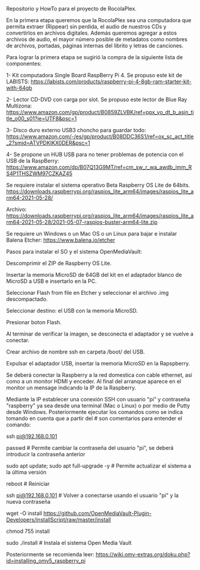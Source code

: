 Repositorio y HowTo para el proyecto de RocolaPlex.

En la primera etapa queremos que la RocolaPlex sea una computadora que permita extraer (Rippear) 
sin perdida, el audio de nuestros CDs y convertirlos en archivos digitales. Además queremos agregar
a estos archivos de audio, el mayor número posible de metadatos como nombres de archivos, portadas,
páginas internas del librito y letras de canciones.

Para lograr la primera etapa se sugirió la compra de la siguiente lista de componentes:

1- Kit computadora Single Board RaspBerry Pi 4. Se propuso este kit de LABISTS:
https://labists.com/products/raspberry-pi-4-8gb-ram-starter-kit-with-64gb

2- Lector CD-DVD con carga por slot. Se propuso este lector de Blue Ray Multizona:
https://www.amazon.com/gp/product/B0859ZLVBK/ref=ppx_yo_dt_b_asin_title_o00_s01?ie=UTF8&psc=1

3- Disco duro externo USB3 choncho para guardar todo:
https://www.amazon.com/-/es/gp/product/B08DDC36S1/ref=ox_sc_act_title_2?smid=ATVPDKIKX0DER&psc=1

4- Se propone un HUB USB para no tener problemas de potencia con el USB de la RaspBerry:
https://www.amazon.com/dp/B07Q13G9MT/ref=cm_sw_r_wa_awdb_imm_RS4P1THSZWM97CZKAZ45

Se requiere instalar el sistema operativo Beta Raspberry OS Lite de 64bits. 
https://downloads.raspberrypi.org/raspios_lite_arm64/images/raspios_lite_arm64-2021-05-28/

Archivo:
https://downloads.raspberrypi.org/raspios_lite_arm64/images/raspios_lite_arm64-2021-05-28/2021-05-07-raspios-buster-arm64-lite.zip

Se requiere un Windows o un Mac OS o un Linux para bajar e instalar Balena Etcher:
https://www.balena.io/etcher

Pasos para instalar el SO y el sistema OpenMediaVault:

Descomprimir el ZIP de Raspberry OS Lite.

Insertar la memoria MicroSD de 64GB del kit en el adaptador blanco de MicroSD a USB e insertarlo en la PC.

Seleccionar Flash from file en Etcher y seleccionar el archivo .img descompactado.

Seleccionar destino: el USB con la memoria MicroSD.

Presionar boton Flash.

Al terminar de verificar la imagen, se desconecta el adaptador y se vuelve a conectar.

Crear archivo de nombre ssh en carpeta /boot/ del USB.

Expulsar el adaptador USB, insertar la memoria MicroSD en la Rapspberry.

Se deberá conectar la Raspberry a la red domestica con cable ethernet, así como a un monitor HDMI
y enceder. Al final del arranque aparece en el monitor un mensage indicando la IP de la Raspberry.

Mediante la IP establecer una conexión SSH con usuario "pi" y contraseña "raspberry" ya sea desde 
una terminal (Mac o Linux) o por medio de Putty desde Windows. Posteriormente ejecutar los comandos
como se indica tomando en cuenta que a partir del # son comentarios para entender el comando:

ssh pi@192.168.0.101

passwd # Permite cambiar la contraseña del usuario "pi", se deberá introducir la contraseña anterior

sudo apt update; sudo apt full-upgrade -y # Permite actualizar el sistema a la última versión

reboot # Reiniciar

ssh pi@192.168.0.101 # Volver a conectarse usando el usuario "pi" y la nueva contraseña

wget -O install https://github.com/OpenMediaVault-Plugin-Developers/installScript/raw/master/install

chmod 755 install

sudo ./install # Instala el sistema Open Media Vault

Posteriormente se recomienda leer:
https://wiki.omv-extras.org/doku.php?id=installing_omv5_raspberry_pi


